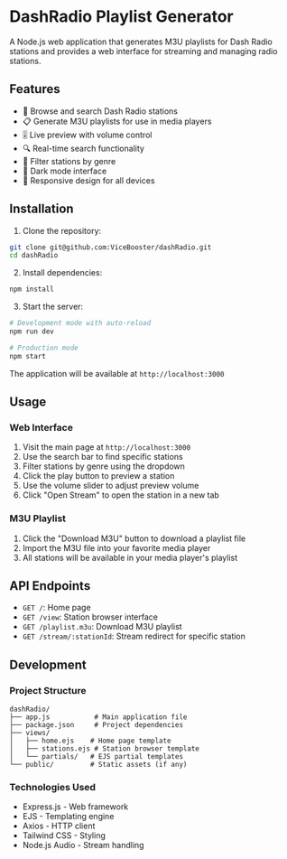 # DashRadio Playlist Generator

A Node.js web application that generates M3U playlists for Dash Radio stations and provides a web interface for streaming and managing radio stations.

## Features

- 🎵 Browse and search Dash Radio stations
- 📋 Generate M3U playlists for use in media players
- 🎚️ Live preview with volume control
- 🔍 Real-time search functionality
- 📑 Filter stations by genre
- 🌙 Dark mode interface
- 📱 Responsive design for all devices

## Installation

1. Clone the repository:
```bash
git clone git@github.com:ViceBooster/dashRadio.git
cd dashRadio
```

2. Install dependencies:
```bash
npm install
```

3. Start the server:
```bash
# Development mode with auto-reload
npm run dev

# Production mode
npm start
```

The application will be available at `http://localhost:3000`

## Usage

### Web Interface

1. Visit the main page at `http://localhost:3000`
2. Use the search bar to find specific stations
3. Filter stations by genre using the dropdown
4. Click the play button to preview a station
5. Use the volume slider to adjust preview volume
6. Click "Open Stream" to open the station in a new tab

### M3U Playlist

1. Click the "Download M3U" button to download a playlist file
2. Import the M3U file into your favorite media player
3. All stations will be available in your media player's playlist

## API Endpoints

- `GET /`: Home page
- `GET /view`: Station browser interface
- `GET /playlist.m3u`: Download M3U playlist
- `GET /stream/:stationId`: Stream redirect for specific station

## Development

### Project Structure

```
dashRadio/
├── app.js           # Main application file
├── package.json     # Project dependencies
├── views/          
│   ├── home.ejs    # Home page template
│   ├── stations.ejs # Station browser template
│   └── partials/   # EJS partial templates
└── public/         # Static assets (if any)
```

### Technologies Used

- Express.js - Web framework
- EJS - Templating engine
- Axios - HTTP client
- Tailwind CSS - Styling
- Node.js Audio - Stream handling